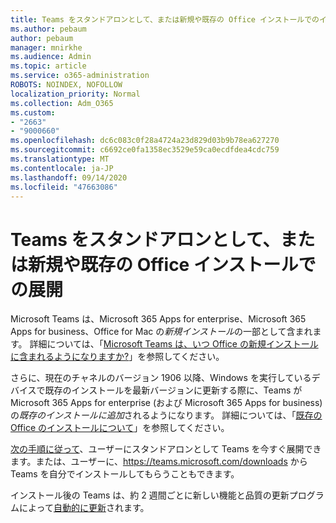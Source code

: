 ```yaml
---
title: Teams をスタンドアロンとして、または新規や既存の Office インストールでのインストール
ms.author: pebaum
author: pebaum
manager: mnirkhe
ms.audience: Admin
ms.topic: article
ms.service: o365-administration
ROBOTS: NOINDEX, NOFOLLOW
localization_priority: Normal
ms.collection: Adm_O365
ms.custom:
- "2663"
- "9000660"
ms.openlocfilehash: dc6c083c0f28a4724a23d829d03b9b78ea627270
ms.sourcegitcommit: c6692ce0fa1358ec3529e59ca0ecdfdea4cdc759
ms.translationtype: MT
ms.contentlocale: ja-JP
ms.lasthandoff: 09/14/2020
ms.locfileid: "47663086"
---
```

# <a name="installing-teams-as-standalone-or-with-new-or-existing-office-installations"></a>Teams をスタンドアロンとして、または新規や既存の Office インストールでの展開

Microsoft Teams は、Microsoft 365 Apps for enterprise、Microsoft 365 Apps for business、Office for Mac の*新規インストール*の一部として含まれます。 詳細については、「[Microsoft Teams は、いつ Office の新規インストールに含まれるようになりますか?](https://docs.microsoft.com/deployoffice/teams-install#when-will-microsoft-teams-start-being-included-with-new-installations-of-microsoft-365-apps)」を参照してください。

さらに、現在のチャネルのバージョン 1906 以降、Windows を実行しているデバイスで既存のインストールを最新バージョンに更新する際に、Teams が Microsoft 365 Apps for enterprise (および Microsoft 365 Apps for business) の*既存のインストールに追加*されるようになります。 詳細については、「[既存の Office のインストールについて](https://docs.microsoft.com/deployoffice/teams-install#what-about-existing-installations-of-microsoft-365-apps)」を参照してください。

[次の手順に従って](https://docs.microsoft.com/MicrosoftTeams/msi-deployment)、ユーザーにスタンドアロンとして Teams を今すぐ展開できます。または、ユーザーに、https://teams.microsoft.com/downloads から Teams を自分でインストールしてもらうこともできます。

インストール後の Teams は、約 2 週間ごとに新しい機能と品質の更新プログラムによって[自動的に更新](https://docs.microsoft.com/deployoffice/teams-install#feature-and-quality-updates-for-microsoft-teams)されます。 

